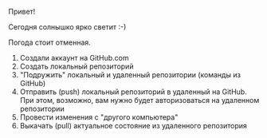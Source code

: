 Привет!

Сегодня солнышко ярко светит :-)

Погода стоит отменная.

1. Создали аккаунт на GitHub.com
2. Создать локальный репозиторий
3. "Подружить" локальный и удаленный репозитории (команды из GitHub)
4. Отправить (push) локальный репозиторий в удаленный на GitHub. При этом, возможно, вам нужно будет авторизоваться на удаленном репозитории
5. Провести изменения с "другого компьютера"
6. Выкачать (pull) актуальное состояние из удаленного репозитория
